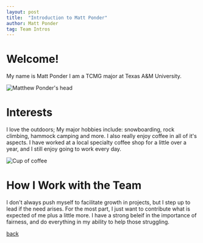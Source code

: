 ```yaml
---
layout: post
title:  "Introduction to Matt Ponder"
author: Matt Ponder
tag: Team Intros
---
```


# Welcome!

My name is Matt Ponder
I am a TCMG major at Texas A&M University.

![Matthew Ponder's head](/Project2/assets/images/PonderHead.jpg)

# Interests

I love the outdoors; My major hobbies include: snowboarding, rock climbing, 
hammock camping and more.
I also really enjoy coffee in all of it's aspects. I have worked at a local 
specialty coffee shop for a little over a year, and I still enjoy going to 
work every day.

![Cup of coffee](/Project2/assets/images/PonderCoffee.jpg)

# How I Work with the Team

I don't always push myself to facilitate growth in projects, but I step up to 
lead if the need arises. For the most part, I just want to contribute what is 
expected of me plus a little more. I have a strong beleif in the importance of 
fairness, and do everything in my ability to help those struggling.

[back](/Project2/postspace)

